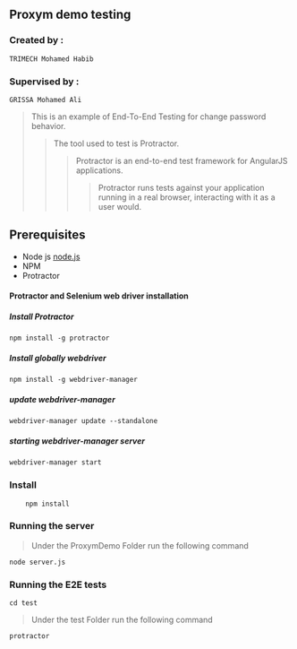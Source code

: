 ## Proxym demo testing

### Created by :
``` TRIMECH Mohamed Habib ```

### Supervised by :
``` GRISSA Mohamed Ali ```

> This is an example of End-To-End Testing for change password behavior. 
>> The tool used to test is Protractor.
>>> Protractor is an end-to-end test framework for AngularJS applications. 
>>>> Protractor runs tests against your application running in a real browser, interacting with it as a user would.


## Prerequisites

* Node js  [node.js]
* NPM
* Protractor


#### Protractor and Selenium web driver installation
##### Install Protractor

```npm install -g protractor ```
##### Install globally webdriver
```npm install -g webdriver-manager```

##### update webdriver-manager
```webdriver-manager update --standalone```
##### starting webdriver-manager server
```webdriver-manager start```


### Install

``` cd ProxymDemo
    npm install
```

### Running the server 

> Under the ProxymDemo Folder run the following command

``` node server.js ```


### Running the E2E tests 
``` cd test ```

> Under the test Folder run the following command

``` protractor ```


 [node.js]: <http://nodejs.org>
